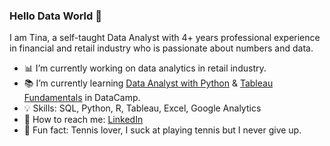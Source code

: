 ### Hello Data World 📢

I am Tina, a self-taught Data Analyst with 4+ years professional experience in financial and retail industry who is passionate about numbers and data.


- 📊 I’m currently working on data analytics in retail industry. 
- 📚 I’m currently learning [Data Analyst with Python](https://app.datacamp.com/learn/career-tracks/data-analyst-with-python) & [Tableau Fundamentals](https://app.datacamp.com/learn/skill-tracks/tableau-fundamentals) in DataCamp.
- 💡 Skills: SQL, Python, R, Tableau, Excel, Google Analytics
- 👋 How to reach me: [LinkedIn](https://www.linkedin.com/in/tina-huang-70114b196/)
- 💚 Fun fact: Tennis lover, I suck at playing tennis but I never give up.


